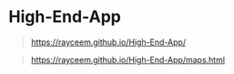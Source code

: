 # High-End-App 
 > https://rayceem.github.io/High-End-App/ 
  
  > https://rayceem.github.io/High-End-App/maps.html